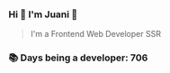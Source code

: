 ### Hi 👋 I&#39;m Juani 🦁

> I&#39;m a Frontend Web Developer SSR

### 📚 Days being a developer: 706
